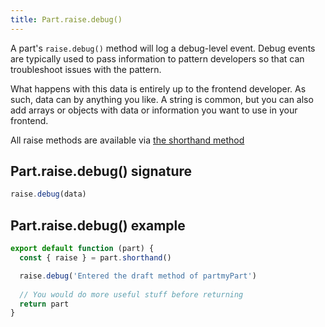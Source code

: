 ```yaml
---
title: Part.raise.debug()
---
```


A part's `raise.debug()` method will log a debug-level event.
Debug events are typically used to pass information to pattern developers
so that can troubleshoot issues with the pattern.

What happens with this data is entirely up to the frontend developer.
As such, data can by anything you like. A string is common, but you
can also add arrays or objects with data or information you want to
use in your frontend.

<Tip>

All raise methods are available via [the shorthand method](/reference/api/part/shorthand)

</Tip>

## Part.raise.debug() signature

```js
raise.debug(data)
```

## Part.raise.debug() example

```js
export default function (part) {
  const { raise } = part.shorthand()

  raise.debug('Entered the draft method of partmyPart')
  
  // You would do more useful stuff before returning
  return part
}
```

